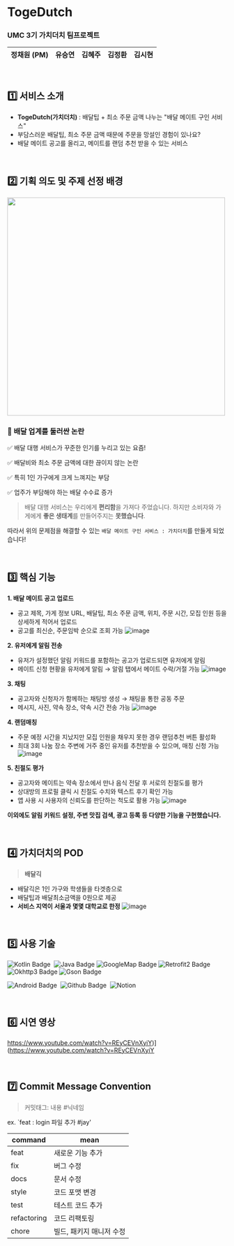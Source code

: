 # TogeDutch
### UMC 3기 가치더치 팀프로젝트 
|정채원 (PM)|유승연|김혜주|김정환|김시현|
|:------:|:---:|:------:|:---:|:------:|

<br>

## 1️⃣ 서비스 소개
- **TogeDutch(가치더치)** : 배달팁 + 최소 주문 금액 나누는 "배달 메이트 구인 서비스"
- 부담스러운 배달팁, 최소 주문 금액 때문에 주문을 망설인 경험이 있나요? 
- 배달 메이트 공고를 올리고, 메이트를 랜덤 추천 받을 수 있는 서비스

<br>

## 2️⃣ 기획 의도 및 주제 선정 배경
<img src="https://github.com/UMC-TogeDutch-Project/TogeDutch_BACKEND_JDBC/assets/97737822/fa5a83de-d6c6-437a-9c0e-f9b6f1f69924" width="500" height="500"/>

### 📌 **배달 업계를 둘러싼 논란**

✅  배달 대행 서비스가 꾸준한 인기를 누리고 있는 요즘!

✅ 배달비와 최소 주문 금액에 대한 끊이지 않는 논란

✅ 특히 1인 가구에게 크게 느껴지는 부담

✅ 업주가 부담해야 하는 배달 수수료 증가

> 배달 대행 서비스는 우리에게 **편리함**을 가져다 주었습니다. 
하지만 소비자와 가게에게 **좋은 생태계**를 만들어주지는 **못했습니다**.
> 

따라서 위의 문제점을 해결할 수 있는 `배달 메이트 구인 서비스 : 가치더치`를 만들게 되었습니다!

<br>

## 3️⃣ 핵심 기능
**1. 배달 메이트 공고 업로드**
- 공고 제목, 가게 정보 URL, 배달팁, 최소 주문 금액, 위치, 주문 시간, 모집 인원 등을 상세하게 적어서 업로드
- 공고를 최신순, 주문임박 순으로 조회 가능
![image](https://github.com/UMC-TogeDutch-Project/TogeDutch_BACKEND_JDBC/assets/97737822/eaed7016-174d-4bbb-824a-2953e7ec64a8)


**2. 유저에게 알림 전송**
- 유저가 설정했던 알림 키워드를 포함하는 공고가 업로드되면 유저에게 알림
- 메이트 신청 현황을 유저에게 알림 → 알림 탭에서 메이트 수락/거절 가능
![image](https://github.com/UMC-TogeDutch-Project/TogeDutch_BACKEND_JDBC/assets/97737822/ed2f04da-3ec2-49a3-a319-31d6a0f8fbe5)

**3. 채팅**
- 공고자와 신청자가 함께하는 채팅방 생성 → 채팅을 통한 공동 주문
- 메시지, 사진, 약속 장소, 약속 시간 전송 가능
![image](https://github.com/UMC-TogeDutch-Project/TogeDutch_BACKEND_JDBC/assets/97737822/3372d2f4-4afd-42ab-8f4d-3062a7efa0b0)

**4. 랜덤매칭**
- 주문 예정 시간을 지났지만 모집 인원을 채우지 못한 경우 랜덤추천 버튼 활성화
- 최대 3회 나눔 장소 주변에 거주 중인 유저를 추천받을 수 있으며, 매칭 신청 가능
![image](https://github.com/UMC-TogeDutch-Project/TogeDutch_BACKEND_JDBC/assets/97737822/fdb1e087-d4f3-4fdd-a997-b936cfdb529e)

**5. 친절도 평가**
- 공고자와 메이트는 약속 장소에서 만나 음식 전달 후 서로의 친절도를 평가
- 상대방의 프로필 클릭 시 친절도 수치와 텍스트 후기 확인 가능
- 앱 사용 시 사용자의 신뢰도를 판단하는 척도로 활용 가능
![image](https://github.com/UMC-TogeDutch-Project/TogeDutch_BACKEND_JDBC/assets/97737822/dfedb3a9-3f8a-4b4a-8df6-85f41fc01ed4)

**이외에도 알림 키워드 설정, 주변 맛집 검색, 광고 등록 등 다양한 기능을 구현했습니다.**

<br>

## 4️⃣ 가치더치의 POD
> **배달긱**
> 

- 배달긱은 1인 가구와 학생들을 타겟층으로
- 배달팁과 배달최소금액을 0원으로 제공
- **서비스 지역이 서울과 몇몇 대학교로 한정**
![image](https://github.com/UMC-TogeDutch-Project/TogeDutch_BACKEND_JDBC/assets/97737822/da166bd1-cced-411c-9190-dbf20a7f1e60)

<br>

## 5️⃣ 사용 기술
![Kotlin Badge](https://img.shields.io/badge/Kotlin-7F52FF?style=flat&logo=Kotlin&logoColor=white)&nbsp;
![Java Badge](https://img.shields.io/badge/Java-007396?style=flat&logo=Java&logoColor=white)
![GoogleMap Badge](https://img.shields.io/badge/Google_Map-4285F4?style=flat&logo=GoogleMap&logoColor=white)
![Retrofit2 Badge](https://img.shields.io/badge/Retrofit2-EA4335?style=flat&logo=Retrofit2&logoColor=white)
![Okhttp3 Badge](https://img.shields.io/badge/Okhttp3-FF7143?style=flat&logo=Okhttp3&logoColor=white)
![Gson Badge](https://img.shields.io/badge/Gson-00AC47?style=flat&logo=Gson&logoColor=white)

![Android Badge](https://img.shields.io/badge/Android_Studio-3DDC84?style=flat&logo=Android&logoColor=white)&nbsp; 
![Github Badge](https://img.shields.io/badge/github-181717?style=flat&logo=github&logoColor=white)&nbsp; 
![Notion](https://img.shields.io/badge/Notion-000000?style=flat&logo=Notion&logoColor=white)&nbsp;

<br>

## 6️⃣ 시연 영상
https://www.youtube.com/watch?v=REyCEVnXyiY)](https://www.youtube.com/watch?v=REyCEVnXyiY

<br>

## 7️⃣ Commit Message Convention

> 커밋태그: 내용 #닉네임

ex. `feat : login 파일 추가 #jay'

| command | mean |
| --- | --- |
| feat | 새로운 기능 추가 |
| fix | 버그 수정 |
| docs | 문서 수정 |
| style | 코드 포맷 변경 |
| test | 테스트 코드 추가 |
| refactoring | 코드 리팩토링 |
| chore | 빌드, 패키지 매니저 수정 |
